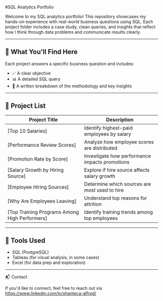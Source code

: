 #SQL Analytics Portfolio

Welcome to my SQL analytics portfolio! This repository showcases my hands-on experience with real-world business questions using SQL. Each project folder includes a case study, clean queries, and insights that reflect how I think through data problems and communicate results clearly.

---

## 🧠 What You'll Find Here

Each project answers a specific business question and includes:

- ✅ A clear objective
- 📊 A detailed SQL query
- 🧾 A written breakdown of the methodology and key insights

---

## 📁 Project List

| Project Title | Description |
|---------------|-------------|
| [Top 10 Salaries] | Identify highest-paid employees by salary |
| [Performance Review Scores] | Analyze how employee scores are distributed |
| [Promotion Rate by Score] | Investigate how performance impacts promotions |
| [Salary Growth by Hiring Source] | Explore if hire source affects salary growth |
| [Employee Hiring Sources] | Determine which sources are most used to hire |
| [Why Are Employees Leaving] | Understand top reasons for attrition |
| [Top Training Programs Among High Performers] | Identify training trends among top employees |

---

## 🔧 Tools Used

- SQL (PostgreSQL)
- Tableau (for visual analysis, in some cases)
- Excel (for data prep and exploration)

---

📬 Contact

If you'd like to connect, feel free to reach out via https://www.linkedin.com/in/shanteca-alfred/
<!---
Shanteca/Shanteca is a ✨ special ✨ repository because its `README.md` (this file) appears on your GitHub profile.
You can click the Preview link to take a look at your changes.
--->
